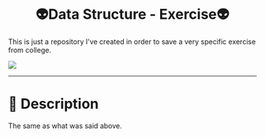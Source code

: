 <h1 align="center">
  👽Data Structure - Exercise👽  
  </h1>
This is just a repository I've created in order to save a very specific exercise from college.

<p align="center" width="100%">
  
<img src="https://user-images.githubusercontent.com/84252664/159947125-5528d1a8-ab44-4355-81af-913f59f08dc4.jpeg"></img>

</p>

***

# 🌳 Description
  
  The same as what was said above.
